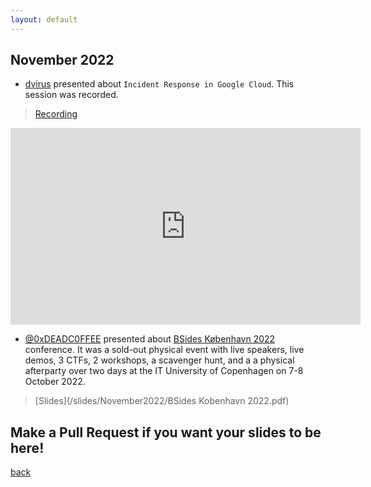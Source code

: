 ```yaml
---
layout: default
---
```


## November 2022
- [dvirus](https://twitter.com/dvirus) presented about `Incident Response in Google Cloud`. This session was recorded.  
> [Recording](https://youtu.be/OSzrEgDZNaM) 

<iframe width="560" height="315" src="https://www.youtube.com/embed/OSzrEgDZNaM" title="YouTube video player" frameborder="0" allow="accelerometer; autoplay; clipboard-write; encrypted-media; gyroscope; picture-in-picture" allowfullscreen></iframe>


- [@0xDEADC0FFEE](https://twitter.com/0xDEADC0FFEE) presented about [BSides København 2022](https://2022.bsideskbh.dk/) conference. It was a sold-out physical event with live speakers, live demos, 3 CTFs, 2 workshops, a scavenger hunt, and a a physical afterparty over two days at the IT University of Copenhagen on 7-8 October 2022.  
> [Slides](/slides/November2022/BSides Kobenhavn 2022.pdf)
 

## Make a Pull Request if you want your slides to be here!

[back](/)
